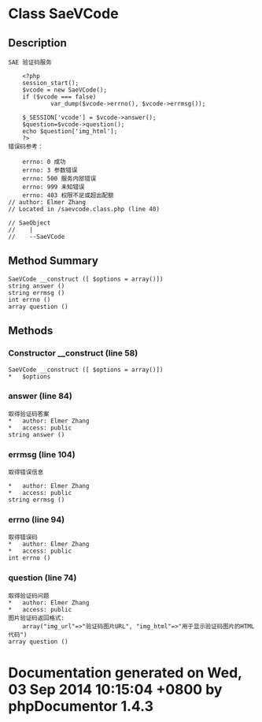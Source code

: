 #	Class SaeVCode

##	Description

	SAE 验证码服务

		<?php
		session_start();
		$vcode = new SaeVCode();
		if ($vcode === false)
		        var_dump($vcode->errno(), $vcode->errmsg());

		$_SESSION['vcode'] = $vcode->answer();
		$question=$vcode->question();
		echo $question['img_html'];
		?>
	错误码参考：

		errno: 0 成功
		errno: 3 参数错误
		errno: 500 服务内部错误
		errno: 999 未知错误
		errno: 403 权限不足或超出配额
	// author: Elmer Zhang
	// Located in /saevcode.class.php (line 40)

	// SaeObject
	//    |
	//    --SaeVCode

##	Method Summary

	SaeVCode __construct ([ $options = array()])
	string answer ()
	string errmsg ()
	int errno ()
	array question ()

##	Methods

###	Constructor __construct (line 58)
	SaeVCode __construct ([ $options = array()])
	*	$options

###	answer (line 84)
	取得验证码答案
	*	author: Elmer Zhang
	*	access: public
	string answer ()

###	errmsg (line 104)
	取得错误信息

	*	author: Elmer Zhang
	*	access: public
	string errmsg ()

###	errno (line 94)
	取得错误码
	*	author: Elmer Zhang
	*	access: public
	int errno ()

###	question (line 74)
	取得验证码问题
	*	author: Elmer Zhang
	*	access: public
	图片验证码返回格式: 
		array("img_url"=>"验证码图片URL", "img_html"=>"用于显示验证码图片的HTML代码")
	array question ()

#	Documentation generated on Wed, 03 Sep 2014 10:15:04 +0800 by phpDocumentor 1.4.3
